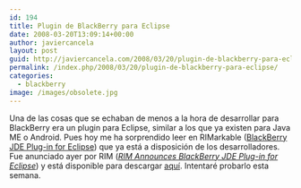 ```yaml
---
id: 194
title: Plugin de BlackBerry para Eclipse
date: 2008-03-20T13:09:14+00:00
author: javiercancela
layout: post
guid: http://javiercancela.com/2008/03/20/plugin-de-blackberry-para-eclipse/
permalink: /index.php/2008/03/20/plugin-de-blackberry-para-eclipse/
categories:
  - blackberry
image: /images/obsolete.jpg
---
```

Una de las cosas que se echaban de menos a la hora de desarrollar para BlackBerry era un plugin para Eclipse, similar a los que ya existen para Java ME o Android. Pues hoy me ha sorprendido leer en RIMarkable ([BlackBerry JDE Plug-in for Eclipse](http://www.rimarkable.com/blackberry-jde-plug-in-for-eclipse "BlackBerry JDE Plug-in for Eclipse")) que ya está a disposición de los desarrolladores. Fue anunciado ayer por RIM ([_RIM Announces BlackBerry JDE Plug-in for Eclipse_](http://www.rim.com/news/press/2008/pr-18_03_2008-01.shtml "RIM Announces BlackBerry JDE Plug-in for Eclipse")) y está disponible para descargar [aquí](http://na.blackberry.com/eng/developers/downloads/EclipsePlugIn.jsp "Software Download for BlackBerry JDE Plug-In for Eclipse"). Intentaré probarlo esta semana.